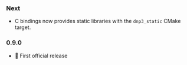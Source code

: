 ### Next ###
* C bindings now provides static libraries with the `dnp3_static` CMake target.

### 0.9.0 ###
* :tada: First official release
